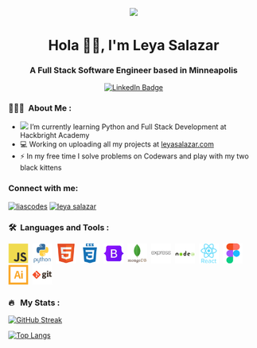 <p align="center"><img src="https://media.giphy.com/media/JSjWzLqkpwKdTOmdA7/giphy.gif" width="100"/></p>

<h1 align="center">Hola 👋🏽, I'm Leya Salazar</h1>
<h3 align="center">A Full Stack Software Engineer based in Minneapolis</h3>
<p align="center">
<a href="https://www.linkedin.com/in/leyasalazar/"><img src="https://img.shields.io/badge/LinkedIn-blue?style=for-the-badge&logo=linkedin&logoColor=white" alt="LinkedIn Badge"></a>
</p>

### 👩🏾‍💻 &nbsp;About Me :

- <img src="https://media.giphy.com/media/WUlplcMpOCEmTGBtBW/giphy.gif" width="30"> I’m currently learning Python and Full Stack Development at Hackbright Academy
- 💻 Working on uploading all my projects at <a href="https://leyasalazar.com" target="blank">leyasalazar.com</a>
- ⚡ In my free time I solve problems on Codewars and play with my two black kittens


<h3 align="left">Connect with me:</h3>
<p align="left">
<a href="https://twitter.com/liascodes" target="blank"><img align="center" src="https://raw.githubusercontent.com/rahuldkjain/github-profile-readme-generator/master/src/images/icons/Social/twitter.svg" alt="liascodes" height="30" width="40" /></a>
<a href="https://linkedin.com/in/leyasalazar" target="blank"><img align="center" src="https://raw.githubusercontent.com/rahuldkjain/github-profile-readme-generator/master/src/images/icons/Social/linked-in-alt.svg" alt="leya salazar" height="30" width="40" /></a>
</p>


### 🛠 &nbsp;Languages and Tools :

<p>
<img src="https://github.com/devicons/devicon/blob/master/icons/javascript/javascript-original.svg" title="JavaScript" alt="JavaScript" width="40" height="40"/>&nbsp;
 <img src="https://github.com/devicons/devicon/blob/master/icons/python/python-original-wordmark.svg" title="Python" alt="Python" width="40" height="40"/>&nbsp;
 <img src="https://github.com/devicons/devicon/blob/master/icons/html5/html5-original.svg" title="HTML5" alt="HTML" width="40" height="40"/>&nbsp;
<img src="https://github.com/devicons/devicon/blob/master/icons/css3/css3-plain-wordmark.svg"  title="CSS3" alt="CSS" width="40" height="40"/>&nbsp;
 <img src="https://github.com/devicons/devicon/blob/master/icons/bootstrap/bootstrap-original.svg"  title="Bootstrap" alt="Bootstrap" width="40" height="40"/>&nbsp;
  <img src="https://github.com/devicons/devicon/blob/master/icons/mongodb/mongodb-original-wordmark.svg"  title="MongoDB" alt="MongoDB" width="40" height="40"/>&nbsp;
<img src="https://github.com/devicons/devicon/blob/master/icons/express/express-original-wordmark.svg" title="Express"  alt="Express" width="40" height="40"/>&nbsp;
<img src="https://github.com/devicons/devicon/blob/master/icons/nodejs/nodejs-original-wordmark.svg" title="NodeJS" alt="NodeJS" width="40" height="40"/>&nbsp;
 <img src="https://github.com/devicons/devicon/blob/master/icons/react/react-original-wordmark.svg" title="React" alt="React" width="40" height="40"/>&nbsp;
<img src="https://github.com/devicons/devicon/blob/master/icons/figma/figma-original.svg" title="Figma"  alt="Figma" width="40" height="40"/>&nbsp;
 <img src="https://github.com/devicons/devicon/blob/master/icons/illustrator/illustrator-line.svg" title="Illustrator"  alt="Illustrator" width="40" height="40"/>&nbsp;
<img src="https://github.com/devicons/devicon/blob/master/icons/git/git-original-wordmark.svg" title="Git" **alt="Git" width="40" height="40"/>&nbsp;
</p>


### 🔥 &nbsp; My Stats :
[![GitHub Streak](https://streak-stats.demolab.com?user=leyasalazar&theme=monokai-metallian&hide_border=true&border_radius=4&date_format=M%20j%5B%2C%20Y%5D&background=040059&sideNums=FFF3F8&currStreakNum=FFF3F8)](https://git.io/streak-stats)

[![Top Langs](https://github-readme-stats.vercel.app/api/top-langs/?username=leyasalazar&layout=compact&theme=gradient)](https://github.com/anuraghazra/github-readme-stats)

